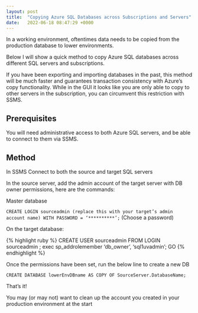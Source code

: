 ```yaml
---
layout: post
title:  "Copying Azure SQL Databases across Subscriptions and Servers"
date:   2022-06-18 08:47:29 +0000
---
```

In a working environment, oftentimes data needs to be copied from the production database to lower environments.

Below I will show a quick method to copy Azure SQL databases across different SQL servers and subscriptions.

If you have been exporting and importing databases in the past, this method will be much faster and guarantees transaction consistency with Azure’s copy functionality. While in the GUI it looks like you are only able to copy to other servers in the subscription, you can circumvent this restriction with SSMS.

## Prerequisites

You will need administrative access to both Azure SQL servers, and be able to connect to them via SSMS.

## Method

In SSMS Connect to both the source and target SQL servers

In the source server, add the admin account of the target server with DB owner permissions, here are the commands:

Master database

`CREATE LOGIN sourceadmin (replace this with your target’s admin account name) WITH PASSWORD = ‘**********’;` (Choose a password)

On the target database:

{% highlight ruby %}
CREATE USER sourceadmin FROM LOGIN sourceadmin ;
exec sp_addrolemember ‘db_owner’, ‘sql1uvadmin’;
GO
{% endhighlight %}

Once the permissions have been set, run the below line to create a new DB

`CREATE DATABASE lowerEnvDBname AS COPY OF SourceServer.DatabaseName;`

That’s it!

You may (or may not) want to clean up the account you created in your production environment at the start
